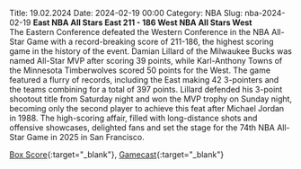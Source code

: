 Title: 19.02.2024
Date: 2024-02-19 00:00
Category: NBA 
Slug: nba-2024-02-19 
**East NBA All Stars East 211 - 186 West NBA All Stars West**  
The Eastern Conference defeated the Western Conference in the NBA All-Star Game with a record-breaking score of 211-186, the highest scoring game in the history of the event. Damian Lillard of the Milwaukee Bucks was named All-Star MVP after scoring 39 points, while Karl-Anthony Towns of the Minnesota Timberwolves scored 50 points for the West. The game featured a flurry of records, including the East making 42 3-pointers and the teams combining for a total of 397 points. Lillard defended his 3-point shootout title from Saturday night and won the MVP trophy on Sunday night, becoming only the second player to achieve this feat after Michael Jordan in 1988. The high-scoring affair, filled with long-distance shots and offensive showcases, delighted fans and set the stage for the 74th NBA All-Star Game in 2025 in San Francisco. 

[Box Score](https://www.nba.com/game/wst-vs-est-0032300001/box-score){:target="_blank"}, [Gamecast](https://www.nba.com/game/wst-vs-est-0032300001){:target="_blank"}<br>

